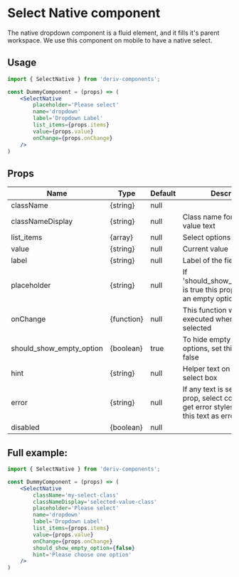 # Select Native component
The native dropdown component is a fluid element, and it fills it's parent workspace.
We use this component on mobile to have a native select.

## Usage
 
```jsx
import { SelectNative } from 'deriv-components';

const DummyComponent = (props) => (
    <SelectNative
        placeholder='Please select'
        name='dropdown'
        label='Dropdown Label'
        list_items={props.items}
        value={props.value}
        onChange={props.onChange}
    />
)
```

## Props

| Name                        | Type                   | Default | Description                                                                                                              |
|-----------------------------|------------------------|---------|--------------------------------------------------------------------------------------------------------------------------|
| className                   | {string}               | null    |                                                                                                                          |
| classNameDisplay            | {string}               | null    | Class name for selected value text                                                                                       |
| list_items                  | {array}                | null    | Select options                                                                                                           |
| value                       | {string}               | null    | Current value                                                                                                            |
| label                       | {string}               | null    | Label of the field                                                                                                       |
| placeholder                 | {string}               | null    | If 'should\_show\_empty\_option' is true this prop will show as an empty option                                          |
| onChange                    | {function}             | null    | This function will be executed when an option is selected                                                                |
| should\_show\_empty\_option | {boolean}              | true    | To hide empty value options, set this prop to false                                                                      |
| hint                        | {string}               | null    | Helper text on bottom of the select box                                                                                  |
| error                       | {string}               | null    | If any text is set for this prop, select compenent will get error styles and show this text as error message             |
| disabled                    | {boolean}              | null    |                                                                                                                          |


## Full example:

```jsx
import { SelectNative } from 'deriv-components';

const DummyComponent = (props) => (
    <SelectNative
        className='my-select-class'
        classNameDisplay='selected-value-class'
        placeholder='Please select'
        name='dropdown'
        label='Dropdown Label'
        list_items={props.items}
        value={props.value}
        onChange={props.onChange}
        should_show_empty_option={false}
        hint='Please choose one option'
    />
)
```
